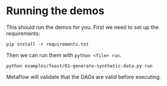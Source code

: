 # Running the demos

This should run the demos for you. First we need to set up the requirements:

```
pip install -r requirements.txt
```

Then we can run them with `python <file> run`.

```
python examples/feast/01-generate-synthetic-data.py run
```

Metaflow will validate that the DAGs are valid before executing.
